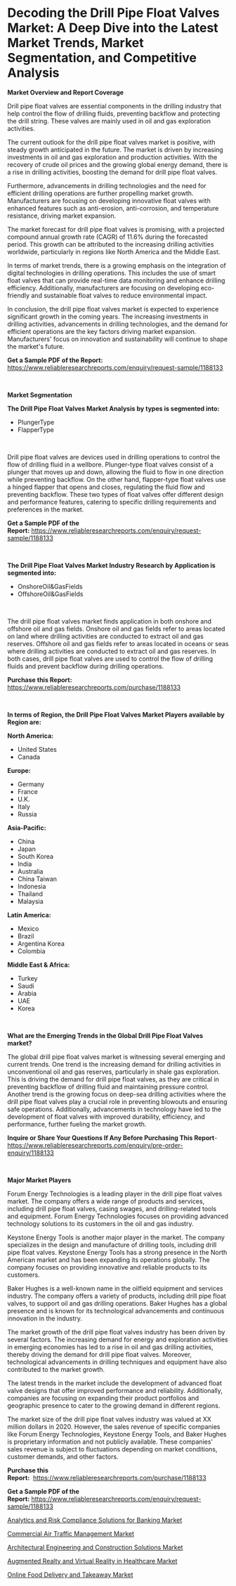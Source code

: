 <p><h1>Decoding the Drill Pipe Float Valves Market: A Deep Dive into the Latest Market Trends, Market Segmentation, and Competitive Analysis</h1></p><p><strong>Market Overview and Report Coverage</strong></p>
<p><p>Drill pipe float valves are essential components in the drilling industry that help control the flow of drilling fluids, preventing backflow and protecting the drill string. These valves are mainly used in oil and gas exploration activities.</p><p>The current outlook for the drill pipe float valves market is positive, with steady growth anticipated in the future. The market is driven by increasing investments in oil and gas exploration and production activities. With the recovery of crude oil prices and the growing global energy demand, there is a rise in drilling activities, boosting the demand for drill pipe float valves.</p><p>Furthermore, advancements in drilling technologies and the need for efficient drilling operations are further propelling market growth. Manufacturers are focusing on developing innovative float valves with enhanced features such as anti-erosion, anti-corrosion, and temperature resistance, driving market expansion.</p><p>The market forecast for drill pipe float valves is promising, with a projected compound annual growth rate (CAGR) of 11.6% during the forecasted period. This growth can be attributed to the increasing drilling activities worldwide, particularly in regions like North America and the Middle East.</p><p>In terms of market trends, there is a growing emphasis on the integration of digital technologies in drilling operations. This includes the use of smart float valves that can provide real-time data monitoring and enhance drilling efficiency. Additionally, manufacturers are focusing on developing eco-friendly and sustainable float valves to reduce environmental impact.</p><p>In conclusion, the drill pipe float valves market is expected to experience significant growth in the coming years. The increasing investments in drilling activities, advancements in drilling technologies, and the demand for efficient operations are the key factors driving market expansion. Manufacturers' focus on innovation and sustainability will continue to shape the market's future.</p></p>
<p><strong>Get a Sample PDF of the Report:</strong> <a href="https://www.reliableresearchreports.com/enquiry/request-sample/1188133">https://www.reliableresearchreports.com/enquiry/request-sample/1188133</a></p>
<p>&nbsp;</p>
<p><strong>Market Segmentation</strong></p>
<p><strong>The Drill Pipe Float Valves Market Analysis by types is segmented into:</strong></p>
<p><ul><li>PlungerType</li><li>FlapperType</li></ul></p>
<p>&nbsp;</p>
<p><p>Drill pipe float valves are devices used in drilling operations to control the flow of drilling fluid in a wellbore. Plunger-type float valves consist of a plunger that moves up and down, allowing the fluid to flow in one direction while preventing backflow. On the other hand, flapper-type float valves use a hinged flapper that opens and closes, regulating the fluid flow and preventing backflow. These two types of float valves offer different design and performance features, catering to specific drilling requirements and preferences in the market.</p></p>
<p><strong>Get a Sample PDF of the Report:</strong>&nbsp;<a href="https://www.reliableresearchreports.com/enquiry/request-sample/1188133">https://www.reliableresearchreports.com/enquiry/request-sample/1188133</a></p>
<p>&nbsp;</p>
<p><strong>The Drill Pipe Float Valves Market Industry Research by Application is segmented into:</strong></p>
<p><ul><li>OnshoreOil&GasFields</li><li>OffshoreOil&GasFields</li></ul></p>
<p>&nbsp;</p>
<p><p>The drill pipe float valves market finds application in both onshore and offshore oil and gas fields. Onshore oil and gas fields refer to areas located on land where drilling activities are conducted to extract oil and gas reserves. Offshore oil and gas fields refer to areas located in oceans or seas where drilling activities are conducted to extract oil and gas reserves. In both cases, drill pipe float valves are used to control the flow of drilling fluids and prevent backflow during drilling operations.</p></p>
<p><strong>Purchase this Report:</strong>&nbsp; <a href="https://www.reliableresearchreports.com/purchase/1188133">https://www.reliableresearchreports.com/purchase/1188133</a></p>
<p>&nbsp;</p>
<p><strong>In terms of Region, the Drill Pipe Float Valves Market Players available by Region are:</strong></p>
<p>
    <p> <strong> North America: </strong>
        <ul>
            <li>United States</li>
            <li>Canada</li>
        </ul>
        </p> 
    <p> <strong> Europe: </strong>
        <ul>
            <li>Germany</li>
            <li>France</li>
            <li>U.K.</li>
            <li>Italy</li>
            <li>Russia</li>
        </ul>
        </p> 
    <p> <strong> Asia-Pacific: </strong>
        <ul>
            <li>China</li>
            <li>Japan</li>
            <li>South Korea</li>
            <li>India</li>
            <li>Australia</li>
            <li>China Taiwan</li>
            <li>Indonesia</li>
            <li>Thailand</li>
            <li>Malaysia</li>
        </ul>
        </p> 
    <p> <strong> Latin America: </strong>
        <ul>
            <li>Mexico</li>
            <li>Brazil</li>
            <li>Argentina Korea</li>
            <li>Colombia</li>
        </ul>
        </p> 
    <p> <strong> Middle East & Africa: </strong>
        <ul>
            <li>Turkey</li>
            <li>Saudi</li>
            <li>Arabia</li>
            <li>UAE</li>
            <li>Korea</li>
        </ul>
    </p>
    </p>
<p>&nbsp;</p>
<p><strong>What are the Emerging Trends in the Global Drill Pipe Float Valves market?</strong></p>
<p><p>The global drill pipe float valves market is witnessing several emerging and current trends. One trend is the increasing demand for drilling activities in unconventional oil and gas reserves, particularly in shale gas exploration. This is driving the demand for drill pipe float valves, as they are critical in preventing backflow of drilling fluid and maintaining pressure control. Another trend is the growing focus on deep-sea drilling activities where the drill pipe float valves play a crucial role in preventing blowouts and ensuring safe operations. Additionally, advancements in technology have led to the development of float valves with improved durability, efficiency, and performance, further fueling the market growth.</p></p>
<p><strong>Inquire or Share Your Questions If Any Before Purchasing This Report</strong>- <a href="https://www.reliableresearchreports.com/enquiry/pre-order-enquiry/1188133">https://www.reliableresearchreports.com/enquiry/pre-order-enquiry/1188133</a></p>
<p>&nbsp;</p>
<p><strong>Major Market Players</strong></p>
<p><p>Forum Energy Technologies is a leading player in the drill pipe float valves market. The company offers a wide range of products and services, including drill pipe float valves, casing swages, and drilling-related tools and equipment. Forum Energy Technologies focuses on providing advanced technology solutions to its customers in the oil and gas industry.</p><p>Keystone Energy Tools is another major player in the market. The company specializes in the design and manufacture of drilling tools, including drill pipe float valves. Keystone Energy Tools has a strong presence in the North American market and has been expanding its operations globally. The company focuses on providing innovative and reliable products to its customers.</p><p>Baker Hughes is a well-known name in the oilfield equipment and services industry. The company offers a variety of products, including drill pipe float valves, to support oil and gas drilling operations. Baker Hughes has a global presence and is known for its technological advancements and continuous innovation in the industry.</p><p>The market growth of the drill pipe float valves industry has been driven by several factors. The increasing demand for energy and exploration activities in emerging economies has led to a rise in oil and gas drilling activities, thereby driving the demand for drill pipe float valves. Moreover, technological advancements in drilling techniques and equipment have also contributed to the market growth.</p><p>The latest trends in the market include the development of advanced float valve designs that offer improved performance and reliability. Additionally, companies are focusing on expanding their product portfolios and geographic presence to cater to the growing demand in different regions.</p><p>The market size of the drill pipe float valves industry was valued at XX million dollars in 2020. However, the sales revenue of specific companies like Forum Energy Technologies, Keystone Energy Tools, and Baker Hughes is proprietary information and not publicly available. These companies' sales revenue is subject to fluctuations depending on market conditions, customer demands, and other factors.</p></p>
<p><strong>Purchase this Report:</strong>&nbsp;&nbsp;<a href="https://www.reliableresearchreports.com/purchase/1188133">https://www.reliableresearchreports.com/purchase/1188133</a></p>
<p></p>
<p><strong>Get a Sample PDF of the Report:</strong>&nbsp;<a href="https://www.reliableresearchreports.com/enquiry/request-sample/1188133">https://www.reliableresearchreports.com/enquiry/request-sample/1188133</a></p>
<p><p><a href="https://medium.com/p/c8fc683eef4e/edit">Analytics and Risk Compliance Solutions for Banking Market</a></p><p><a href="https://medium.com/@bethelokon998/commercial-air-traffic-management-market-analysis-its-cagr-market-segmentation-and-global-69ab353b89f4">Commercial Air Traffic Management Market</a></p><p><a href="https://medium.com/@bethelokon998/architectural-engineering-and-construction-solutions-market-furnishes-information-on-market-share-dc69a4ec79e5">Architectural Engineering and Construction Solutions Market</a></p><p><a href="https://medium.com/@bethelokon998/augmented-realty-and-virtual-reality-in-healthcare-market-share-evolution-and-market-growth-trends-c63eba11f69a">Augmented Realty and Virtual Reality in Healthcare Market</a></p><p><a href="https://medium.com/@bethelokon998/online-food-delivery-and-takeaway-market-report-reveals-the-latest-trends-and-growth-opportunities-d7c9de98dafe">Online Food Delivery and Takeaway Market</a></p></p>